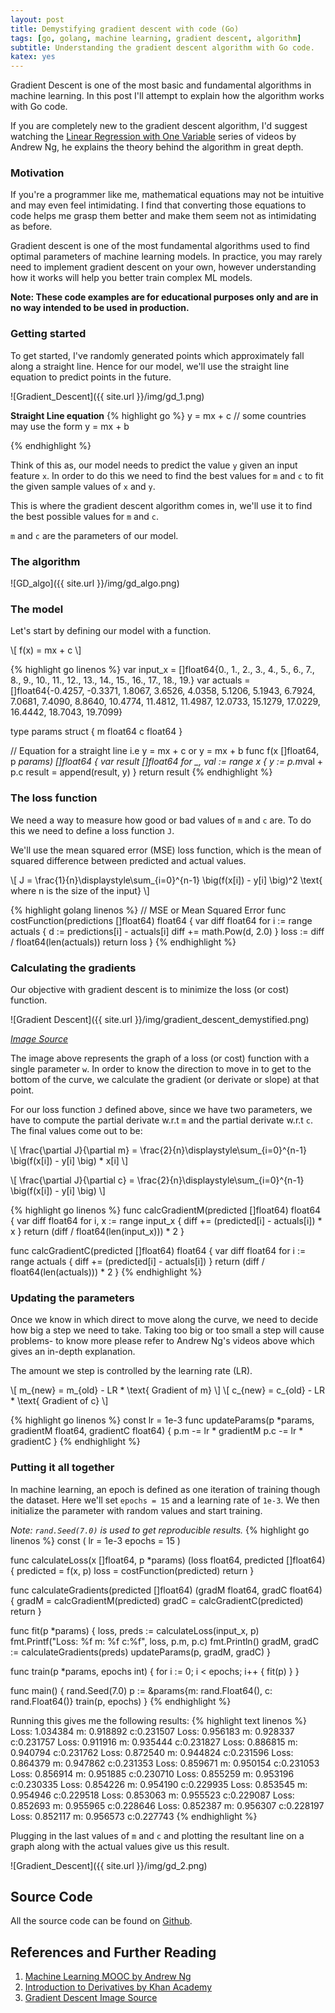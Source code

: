 ```yaml
---
layout: post
title: Demystifying gradient descent with code (Go)
tags: [go, golang, machine learning, gradient descent, algorithm]
subtitle: Understanding the gradient descent algorithm with Go code.
katex: yes
--- 
```


Gradient Descent is one of the most basic and fundamental algorithms in machine learning. In this post I'll attempt to explain how the algorithm works with Go code.

If you are completely new to the gradient descent algorithm, I'd suggest watching the [Linear Regression with One Variable][ng-gd-vid] series of videos by Andrew Ng, he explains the theory behind the algorithm in great depth.

### Motivation
If you're a programmer like me, mathematical equations may not be intuitive and may even feel intimidating. I find that converting those equations to code helps me grasp them better and make them seem not as intimidating as before.

Gradient descent is one of the most fundamental algorithms used to find optimal parameters of machine learning models. In practice, you may rarely need to implement gradient descent on your own, however understanding how it works will help you better train complex ML models.

**Note: These code examples are for educational purposes only and are in no way intended to be used in production.**

### Getting started
To get started, I've randomly generated points which approximately fall along a straight line. Hence for our model, we'll use the straight line equation to predict points in the future.

![Gradient_Descent]({{ site.url }}/img/gd_1.png)

**Straight Line equation**
{% highlight go %}
  y = mx + c // some countries may use the form y = mx + b

{% endhighlight %}

Think of this as, our model needs to predict the value `y` given an input feature `x`. In order to do this we need to find the best values for `m` and `c` to fit the given sample values of `x` and `y`.

This is where the gradient descent algorithm comes in, we'll use it to find the best possible values for `m` and `c`.

`m` and `c` are the parameters of our model.

### The algorithm
![GD_algo]({{ site.url }}/img/gd_algo.png)
### The model
Let's start by defining our model with a function.

\\[
  f(x) = mx + c
\\]

{% highlight go linenos %}
var input_x = []float64{0., 1., 2., 3., 4., 5., 6., 7., 8., 9., 10., 11., 12., 13., 14., 15., 16., 17., 18., 19.}
var actuals = []float64{-0.4257, -0.3371, 1.8067, 3.6526, 4.0358, 5.1206, 5.1943, 6.7924, 7.0681, 7.4090, 8.8640, 10.4774, 11.4812, 11.4987, 12.0733, 15.1279, 17.0229, 16.4442, 18.7043, 19.7099}

type params struct {
	m float64
	c float64
}

// Equation for a straight line i.e y = mx + c or y = mx + b
func f(x []float64, p *params) []float64 {
	var result []float64
	for _, val := range x {
		y := p.m*val + p.c
		result = append(result, y)
	}
	return result
{% endhighlight %}

### The loss function
We need a way to measure how good or bad values of `m` and `c` are. To do this we need to define a loss function `J`.

We'll use the mean squared error (MSE) loss function, which is the mean of squared difference between predicted and actual values.

\\[
  J = \frac{1}{n}\displaystyle\sum_{i=0}^{n-1} \big(f(x[i]) - y[i] \big)^2 \text{ where n is the size of the input}
\\]

{% highlight golang linenos %}
// MSE or Mean Squared Error
func costFunction(predictions []float64) float64 {
	var diff float64
	for i := range actuals {
		d := predictions[i] - actuals[i]
		diff += math.Pow(d, 2.0)
	}
	loss := diff / float64(len(actuals))
	return loss
}
{% endhighlight %}

### Calculating the gradients
Our objective with gradient descent is to minimize the loss (or cost) function.

![Gradient Descent]({{ site.url }}/img/gradient_descent_demystified.png)

_[Image Source][gd-demystified]_

The image above represents the graph of a loss (or cost) function with a single parameter `w`. In order to know the direction to move in to get to the bottom of the curve, we calculate the gradient (or derivate or slope) at that point. 

For our loss function `J` defined above, since we have two parameters, we have to compute the partial derivate w.r.t `m` and the partial derivate w.r.t `c`. The final values come out to be:

\\[
  \frac{\partial J}{\partial m} = \frac{2}{n}\displaystyle\sum_{i=0}^{n-1} \big(f(x[i]) - y[i] \big) * x[i]
\\]

\\[
  \frac{\partial J}{\partial c} = \frac{2}{n}\displaystyle\sum_{i=0}^{n-1} \big(f(x[i]) - y[i] \big)
\\]

{% highlight go linenos %}
func calcGradientM(predicted []float64) float64 {
	var diff float64
	for i, x := range input_x {
		diff += (predicted[i] - actuals[i]) * x
	}
	return (diff / float64(len(input_x))) * 2
}

func calcGradientC(predicted []float64) float64 {
	var diff float64
	for i := range actuals {
		diff += (predicted[i] - actuals[i])
	}
	return (diff / float64(len(actuals))) * 2
}
{% endhighlight %}


### Updating the parameters
Once we know in which direct to move along the curve, we need to decide how big a step we need to take. Taking too big or too small a step will cause problems- to know more please refer to Andrew Ng's videos above which gives an in-depth explanation. 

The amount we step is controlled by the learning rate (LR).

\\[
  m_{new} = m_{old} - LR * \text{ Gradient of m}
\\]
\\[
  c_{new} = c_{old} - LR * \text{ Gradient of c}
\\]

{% highlight go linenos %}
const lr = 1e-3
func updateParams(p *params, gradientM float64, gradientC float64) {
	p.m -= lr * gradientM
	p.c -= lr * gradientC
}
{% endhighlight %}

### Putting it all together
In machine learning, an epoch is defined as one iteration of training though the dataset. Here we'll set `epochs = 15` and a learning rate of `1e-3`. We then initialize the parameter with random values and start training.

_Note: `rand.Seed(7.0)` is used to get reproducible results._
{% highlight go linenos %}
const (
	lr     = 1e-3
	epochs = 15
)

func calculateLoss(x []float64, p *params) (loss float64, predicted []float64) {
	predicted = f(x, p)
	loss = costFunction(predicted)
	return
}

func calculateGradients(predicted []float64) (gradM float64, gradC float64) {
	gradM = calcGradientM(predicted)
	gradC = calcGradientC(predicted)
	return
}

func fit(p *params) {
	loss, preds := calculateLoss(input_x, p)
	fmt.Printf("Loss: %f m: %f c:%f", loss, p.m, p.c)
	fmt.Println()
	gradM, gradC := calculateGradients(preds)
	updateParams(p, gradM, gradC)
}

func train(p *params, epochs int) {
	for i := 0; i < epochs; i++ {
		fit(p)
	}
}

func main() {
	rand.Seed(7.0)
	p := &params{m: rand.Float64(), c: rand.Float64()}
	train(p, epochs)
}
{% endhighlight %}

Running this gives me the following results:
{% highlight text linenos %}
Loss: 1.034384 m: 0.918892 c:0.231507
Loss: 0.956183 m: 0.928337 c:0.231757
Loss: 0.911916 m: 0.935444 c:0.231827
Loss: 0.886815 m: 0.940794 c:0.231762
Loss: 0.872540 m: 0.944824 c:0.231596
Loss: 0.864379 m: 0.947862 c:0.231353
Loss: 0.859671 m: 0.950154 c:0.231053
Loss: 0.856914 m: 0.951885 c:0.230710
Loss: 0.855259 m: 0.953196 c:0.230335
Loss: 0.854226 m: 0.954190 c:0.229935
Loss: 0.853545 m: 0.954946 c:0.229518
Loss: 0.853063 m: 0.955523 c:0.229087
Loss: 0.852693 m: 0.955965 c:0.228646
Loss: 0.852387 m: 0.956307 c:0.228197
Loss: 0.852117 m: 0.956573 c:0.227743
{% endhighlight %}

Plugging in the last values of `m` and `c` and plotting the resultant line on a graph along with the actual values give us this result.

![Gradient_Descent]({{ site.url }}/img/gd_2.png)

## Source Code
All the source code can be found on [Github][github].

## References and Further Reading
1. [Machine Learning MOOC by Andrew Ng][ng-gd-vid]
2. [Introduction to Derivatives by Khan Academy][derivative-khan-academy]
3. [Gradient Descent Image Source][gd-demystified]

[gd-demystified]: https://ml-cheatsheet.readthedocs.io/en/latest/gradient_descent.html
[ng-gd-vid]: https://www.coursera.org/learn/machine-learning
[github]: https://github.com/oliversavio/learn-ml-with-code/tree/main/gradient_descent
[derivative-khan-academy]: https://www.khanacademy.org/math/differential-calculus/dc-diff-intro

